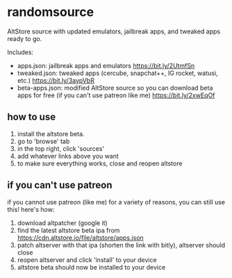 # randomsource
AltStore source with updated emulators, jailbreak apps, and tweaked apps ready to go.

Includes:
- apps.json: jailbreak apps and emulators https://bit.ly/2UtmfSn
- tweaked.json: tweaked apps (cercube, snapchat++, IG rocket, watusi, etc.) https://bit.ly/3avpVbR
- beta-apps.json: modified AltStore source so you can download beta apps for free (if you can't use patreon like me) https://bit.ly/2xwEqOf

## how to use
1. install the altstore beta.
2. go to 'browse' tab
3. in the top right, click 'sources'
4. add whatever links above you want
5. to make sure everything works, close and reopen altstore

## if you can't use patreon
if you cannot use patreon (like me) for a variety of reasons, you can still use this! here's how:

1. download altpatcher (google it)
2. find the latest altstore beta ipa from https://cdn.altstore.io/file/altstore/apps.json
3. patch altserver with that ipa (shorten the link with bitly), altserver should close
4. reopen altserver and click 'install' to your device
5. altstore beta should now be installed to your device
